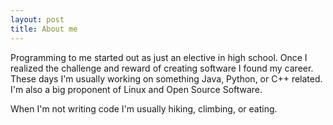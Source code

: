 ```yaml
---
layout: post
title: About me
---
```


Programming to me started out as just an elective in high school. Once I realized the challenge and reward of creating software I found my career. These days I'm usually working on something Java, Python, or C++ related. I'm also a big proponent of Linux and Open Source Software.

When I'm not writing code I'm usually hiking, climbing, or eating.
